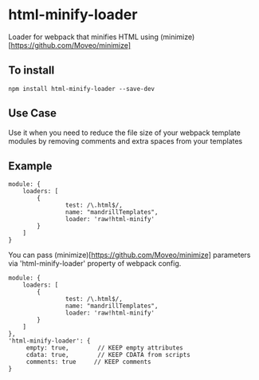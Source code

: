 # html-minify-loader
Loader for webpack that minifies HTML using (minimize)[https://github.com/Moveo/minimize]

To install
---

```
npm install html-minify-loader --save-dev
```

Use Case
---
Use it when you need to reduce the file size of your webpack template modules by removing comments and extra spaces from your templates

Example
---
```
module: {
    loaders: [
        {
                test: /\.html$/,
                name: "mandrillTemplates",
                loader: 'raw!html-minify'
        }
    ]
}
```

You can pass (minimize)[https://github.com/Moveo/minimize] parameters via 'html-minify-loader' property of webpack config.

```
module: {
    loaders: [
        {
                test: /\.html$/,
                name: "mandrillTemplates",
                loader: 'raw!html-minify'
        }
    ]
},
'html-minify-loader': {
     empty: true,        // KEEP empty attributes
     cdata: true,        // KEEP CDATA from scripts
     comments: true     // KEEP comments
}

```